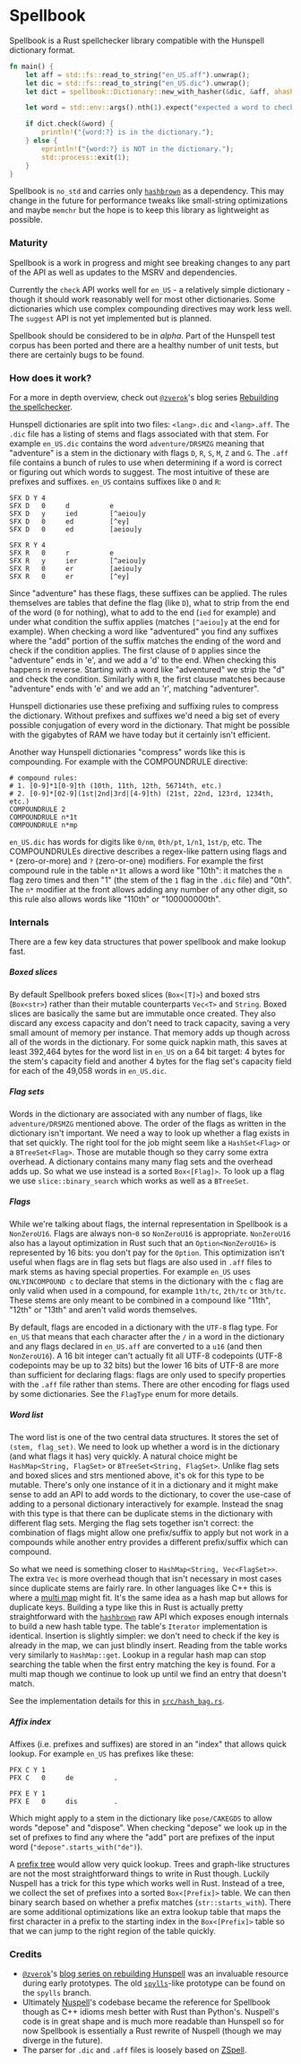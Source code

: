 # Spellbook

Spellbook is a Rust spellchecker library compatible with the Hunspell dictionary format.

```rust
fn main() {
    let aff = std::fs::read_to_string("en_US.aff").unwrap();
    let dic = std::fs::read_to_string("en_US.dic").unwrap();
    let dict = spellbook::Dictionary::new_with_hasher(&dic, &aff, ahash::RandomState::new());

    let word = std::env::args().nth(1).expect("expected a word to check");

    if dict.check(&word) {
        println!("{word:?} is in the dictionary.");
    } else {
        eprintln!("{word:?} is NOT in the dictionary.");
        std::process::exit(1);
    }
}
```

Spellbook is `no_std` and carries only [`hashbrown`] as a dependency. This may change in the future for performance tweaks like small-string optimizations and maybe `memchr` but the hope is to keep this library as lightweight as possible.

### Maturity

Spellbook is a work in progress and might see breaking changes to any part of the API as well as updates to the MSRV and dependencies.

Currently the `check` API works well for `en_US` - a relatively simple dictionary - though it should work reasonably well for most other dictionaries. Some dictionaries which use complex compounding directives may work less well. The `suggest` API is not yet implemented but is planned.

Spellbook should be considered to be in _alpha_. Part of the Hunspell test corpus has been ported and there are a healthy number of unit tests, but there are certainly bugs to be found.

### How does it work?

For a more in depth overview, check out [`@zverok`]'s blog series [Rebuilding the spellchecker][zverok-blog].

Hunspell dictionaries are split into two files: `<lang>.dic` and `<lang>.aff`.
The `.dic` file has a listing of stems and flags associated with that stem. For example `en_US.dic` contains the word `adventure/DRSMZG` meaning that "adventure" is a stem in the dictionary with flags `D`, `R`, `S`, `M`, `Z` and `G`.
The `.aff` file contains a bunch of rules to use when determining if a word is correct or figuring out which words to suggest. The most intuitive of these are prefixes and suffixes. `en_US` contains suffixes like `D` and `R`:

```
SFX D Y 4
SFX D   0     d          e
SFX D   y     ied        [^aeiou]y
SFX D   0     ed         [^ey]
SFX D   0     ed         [aeiou]y

SFX R Y 4
SFX R   0     r          e
SFX R   y     ier        [^aeiou]y
SFX R   0     er         [aeiou]y
SFX R   0     er         [^ey]
```

Since "adventure" has these flags, these suffixes can be applied. The rules themselves are tables that define the flag (like `D`), what to strip from the end of the word (`0` for nothing), what to add to the end (`ied` for example) and under what condition the suffix applies (matches `[^aeiou]y` at the end for example). When checking a word like "adventured" you find any suffixes where the "add" portion of the suffix matches the ending of the word and check if the condition applies. The first clause of `D` applies since the "adventure" ends in 'e', and we add a 'd' to the end. When checking this happens in reverse. Starting with a word like "adventured" we strip the "d" and check the condition. Similarly with `R`, the first clause matches because "adventure" ends with 'e' and we add an 'r', matching "adventurer".

Hunspell dictionaries use these prefixing and suffixing rules to compress the dictionary. Without prefixes and suffixes we'd need a big set of every possible conjugation of every word in the dictionary. That might be possible with the gigabytes of RAM we have today but it certainly isn't efficient.

Another way Hunspell dictionaries "compress" words like this is compounding. For example with the COMPOUNDRULE directive:

```
# compound rules:
# 1. [0-9]*1[0-9]th (10th, 11th, 12th, 56714th, etc.)
# 2. [0-9]*[02-9](1st|2nd|3rd|[4-9]th) (21st, 22nd, 123rd, 1234th, etc.)
COMPOUNDRULE 2
COMPOUNDRULE n*1t
COMPOUNDRULE n*mp
```

`en_US.dic` has words for digits like `0/nm`, `0th/pt`, `1/n1`, `1st/p`, etc. The COMPOUNDRULEs directive describes a regex-like pattern using flags and `*` (zero-or-more) and `?` (zero-or-one) modifiers. For example the first compound rule in the table `n*1t` allows a word like "10th": it matches the `n` flag zero times and then "1" (the stem of the `1` flag in the `.dic` file) and "0th". The `n*` modifier at the front allows adding any number of any other digit, so this rule also allows words like "110th" or "100000000th".

### Internals

There are a few key data structures that power spellbook and make lookup fast.

##### Boxed slices

By default Spellbook prefers boxed slices (`Box<[T]>`) and boxed strs (`Box<str>`) rather than their mutable counterparts `Vec<T>` and `String`. Boxed slices are basically the same but are immutable once created. They also discard any excess capacity and don't need to track capacity, saving a very small amount of memory per instance. That memory adds up though across all of the words in the dictionary. For some quick napkin math, this saves at least 392,464 bytes for the word list in `en_US` on a 64 bit target: 4 bytes for the stem's capacity field and another 4 bytes for the flag set's capacity field for each of the 49,058 words in `en_US.dic`.

##### Flag sets

Words in the dictionary are associated with any number of flags, like `adventure/DRSMZG` mentioned above. The order of the flags as written in the dictionary isn't important. We need a way to look up whether a flag exists in that set quickly. The right tool for the job might seem like a `HashSet<Flag>` or a `BTreeSet<Flag>`. Those are mutable though so they carry some extra overhead. A dictionary contains many many flag sets and the overhead adds up. So what we use instead is a sorted `Box<[Flag]>`. To look up a flag we use `slice::binary_search` which works as well as a `BTreeSet`.

##### Flags

While we're talking about flags, the internal representation in Spellbook is a `NonZeroU16`. Flags are always non-`0` so `NonZeroU16` is appropriate. `NonZeroU16` also has a layout optimization in Rust such that an `Option<NonZeroU16>` is represented by 16 bits: you don't pay for the `Option`. This optimization isn't useful when flags are in flag sets but flags are also used in `.aff` files to mark stems as having special properties. For example `en_US` uses `ONLYINCOMPOUND c` to declare that stems in the dictionary with the `c` flag are only valid when used in a compound, for example `1th/tc`, `2th/tc` or `3th/tc`. These stems are only meant to be combined in a compound like "11th", "12th" or "13th" and aren't valid words themselves.

By default, flags are encoded in a dictionary with the `UTF-8` flag type. For `en_US` that means that each character after the `/` in a word in the dictionary and any flags declared in `en_US.aff` are converted to a `u16` (and then `NonZeroU16`). A 16 bit integer can't actually fit all UTF-8 codepoints (UTF-8 codepoints may be up to 32 bits) but the lower 16 bits of UTF-8 are more than sufficient for declaring flags: flags are only used to specify properties with the `.aff` file rather than stems. There are other encoding for flags used by some dictionaries. See the `FlagType` enum for more details.

##### Word list

The word list is one of the two central data structures. It stores the set of `(stem, flag_set)`. We need to look up whether a word is in the dictionary (and what flags it has) very quickly. A natural choice might be `HashMap<String, FlagSet>` or `BTreeSet<String, FlagSet>`. Unlike flag sets and boxed slices and strs mentioned above, it's ok for this type to be mutable. There's only one instance of it in a dictionary and it might make sense to add an API to add words to the dictionary, to cover the use-case of adding to a personal dictionary interactively for example. Instead the snag with this type is that there can be duplicate stems in the dictionary with different flag sets. Merging the flag sets together isn't correct: the combination of flags might allow one prefix/suffix to apply but not work in a compounds while another entry provides a different prefix/suffix which can compound.

So what we need is something closer to `HashMap<String, Vec<FlagSet>>`. The extra `Vec` is more overhead though that isn't necessary in most cases since duplicate stems are fairly rare. In other languages like C++ this is where a [multi map](https://en.cppreference.com/w/cpp/container/unordered_multimap) might fit. It's the same idea as a hash map but allows for duplicate keys. Building a type like this in Rust is actually pretty straightforward with the [`hashbrown`] raw API which exposes enough internals to build a new hash table type. The table's `Iterator` implementation is identical. Insertion is slightly simpler: we don't need to check if the key is already in the map, we can just blindly insert. Reading from the table works very similarly to `HashMap::get`. Lookup in a regular hash map can stop searching the table when the first entry matching the key is found. For a multi map though we continue to look up until we find an entry that doesn't match.

See the implementation details for this in [`src/hash_bag.rs`](./src/hash_bag.rs).

##### Affix index

Affixes (i.e. prefixes and suffixes) are stored in an "index" that allows quick lookup. For example `en_US` has prefixes like these:

```
PFX C Y 1
PFX C   0     de          .

PFX E Y 1
PFX E   0     dis         .
```

Which might apply to a stem in the dictionary like `pose/CAKEGDS` to allow words "depose" and "dispose". When checking "depose" we look up in the set of prefixes to find any where the "add" port are prefixes of the input word (`"depose".starts_with("de")`).

A [prefix tree](https://en.wikipedia.org/wiki/Trie) would allow very quick lookup. Trees and graph-like structures are not the most straightforward things to write in Rust though. Luckily Nuspell has a trick for this type which works well in Rust. Instead of a tree, we collect the set of prefixes into a sorted `Box<[Prefix]>` table. We can then binary search based on whether a prefix matches (`str::starts_with`). There are some additional optimizations like an extra lookup table that maps the first character in a prefix to the starting index in the `Box<[Prefix]>` table so that we can jump to the right region of the table quickly.

### Credits

* [`@zverok`]'s [blog series on rebuilding Hunspell][zverok-blog] was an invaluable resource during early prototypes. The old [`spylls`](https://github.com/zverok/spylls)-like prototype can be found on the `spylls` branch.
* Ultimately [Nuspell](https://github.com/nuspell/nuspell)'s codebase became the reference for Spellbook though as C++ idioms mesh better with Rust than Python's. Nuspell's code is in great shape and is much more readable than Hunspell so for now Spellbook is essentially a Rust rewrite of Nuspell (though we may diverge in the future).
* The parser for `.dic` and `.aff` files is loosely based on [ZSpell](https://github.com/pluots/zspell).

[`hashbrown`]: https://github.com/rust-lang/hashbrown
[`@zverok`]: https://github.com/zverok
[zverok-blog]: https://zverok.space/spellchecker.html
